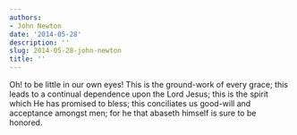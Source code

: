 ```yaml
---
authors:
- John Newton
date: '2014-05-28'
description: ''
slug: 2014-05-28-john-newton
title: ''
---
```

Oh! to be little in our own eyes! This is the ground-work of every grace; this leads to a continual dependence upon the Lord Jesus; this is the spirit which He has promised to bless; this conciliates us good-will and acceptance amongst men; for he that abaseth himself is sure to be honored.



